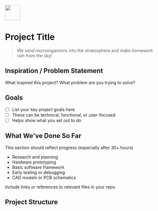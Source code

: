 <img src="icon.png" width="50" style="vertical-align: middle; margin-right: 10px;">

# Project Title

> We send microorganisms into the stratosphere and make homework rain from the sky!



## Inspiration / Problem Statement

What inspired this project? What problem are you trying to solve?

## Goals

- [ ] List your key project goals here  
- [ ] These can be technical, functional, or user-focused  
- [ ] Helps show what you set out to do  

## What We've Done So Far

This section should reflect progress (especially after 30+ hours)

- Research and planning  
- Hardware prototyping  
- Basic software framework  
- Early testing or debugging  
- CAD models or PCB schematics  

Include links or references to relevant files in your repo.

## Project Structure

